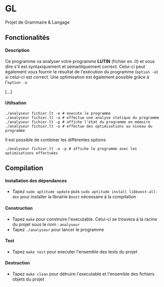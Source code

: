 # GL
Projet de Grammaire &amp; Langage

## Fonctionalités

#### Description
Ce programme va analyser votre programme **LUTIN** (fichier en *.lt*) et vous dire s'il est syntaxiquement et sémantiquement correct.
Celui-ci peut également vous fournir le résultat de l'exécution du programme (`option -e`) si celui-ci est correct. Une optimisation est également possible grâce à l'`option -o`

[...]

#### Utilisation
```shell
./analyseur fichier.lt -e # execute le programme
./analyseur fichier.lt -a # effectue une analyse statique du programme
./analyseur fichier.lt -p # affiche l'état du programme en mémoire
./analyseur fichier.lt -o # effectue des optimisations au niveau du programme
```

Il est possible de combiner les différentes options

```shell
./analyseur fichier.lt -o -p # affiche le programme avec les optimisations effectuées
```

## Compilation

#### Installation des dépendances
- Tapez `sudo aptitude update` puis `sudo aptitude install libboost-all-dev` pour installer la librairie `Boost` nécessaire à la compilation

#### Construction
- Tapez `make` pour construire l'executable. Celui-ci se trouvera à la racine du projet sous le nom : `analyseur`
- Tapez `./analyseur` pour lancer le programme

#### Test
- Tapez `make test` pour executer l'ensemble des tests du projet

#### Destruction
- Tapez `make clean` pour détruire l'executable et l'ensemble des fichiers objets du projet
